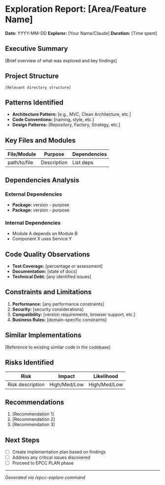 # Exploration Report: [Area/Feature Name]
**Date:** YYYY-MM-DD
**Explorer:** [Your Name/Claude]
**Duration:** [Time spent]

## Executive Summary
[Brief overview of what was explored and key findings]

## Project Structure
```
[Relevant directory structure]
```

## Patterns Identified
- **Architecture Pattern:** [e.g., MVC, Clean Architecture, etc.]
- **Code Conventions:** [naming, style, etc.]
- **Design Patterns:** [Repository, Factory, Strategy, etc.]

## Key Files and Modules
| File/Module | Purpose | Dependencies |
|-------------|---------|--------------|
| path/to/file | Description | List deps |

## Dependencies Analysis
### External Dependencies
- **Package:** version - purpose
- **Package:** version - purpose

### Internal Dependencies
- Module A depends on Module B
- Component X uses Service Y

## Code Quality Observations
- **Test Coverage:** [percentage or assessment]
- **Documentation:** [state of docs]
- **Technical Debt:** [any identified issues]

## Constraints and Limitations
1. **Performance:** [any performance constraints]
2. **Security:** [security considerations]
3. **Compatibility:** [version requirements, browser support, etc.]
4. **Business Rules:** [domain-specific constraints]

## Similar Implementations
[Reference to existing similar code in the codebase]

## Risks Identified
| Risk | Impact | Likelihood |
|------|--------|-----------|
| Risk description | High/Med/Low | High/Med/Low |

## Recommendations
1. [Recommendation 1]
2. [Recommendation 2]
3. [Recommendation 3]

## Next Steps
- [ ] Create implementation plan based on findings
- [ ] Address any critical issues discovered
- [ ] Proceed to EPCC PLAN phase

---
*Generated via /epcc-explore command*
